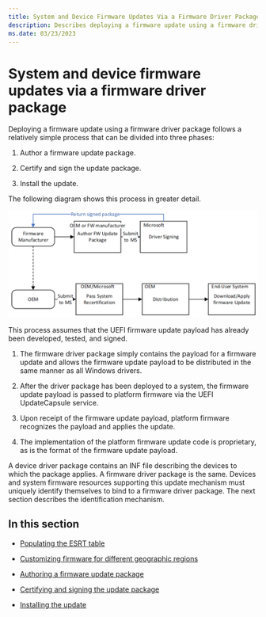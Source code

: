 ```yaml
---
title: System and Device Firmware Updates Via a Firmware Driver Package
description: Describes deploying a firmware update using a firmware driver package.
ms.date: 03/23/2023
---
```


# System and device firmware updates via a firmware driver package

Deploying a firmware update using a firmware driver package follows a relatively simple process that can be divided into three phases:

1. Author a firmware update package.

1. Certify and sign the update package.

1. Install the update.

The following diagram shows this process in greater detail.

![system and device firmware update process.](images/systemanddevicefirmwareupdateprocess.png)

This process assumes that the UEFI firmware update payload has already been developed, tested, and signed.

1. The firmware driver package simply contains the payload for a firmware update and allows the firmware update payload to be distributed in the same manner as all Windows drivers.

1. After the driver package has been deployed to a system, the firmware update payload is passed to platform firmware via the UEFI UpdateCapsule service.

1. Upon receipt of the firmware update payload, platform firmware recognizes the payload and applies the update.

1. The implementation of the platform firmware update code is proprietary, as is the format of the firmware update payload.

A device driver package contains an INF file describing the devices to which the package applies. A firmware driver package is the same. Devices and system firmware resources supporting this update mechanism must uniquely identify themselves to bind to a firmware driver package. The next section describes the identification mechanism.

## In this section

- [Populating the ESRT table](populating-the-esrt-table.md)

- [Customizing firmware for different geographic regions](customizing-firmware-for-different-geographic-regions.md)

- [Authoring a firmware update package](authoring-a-firmware-update-package.md)

- [Certifying and signing the update package](certifying-and-signing-the-update-package.md)

- [Installing the update](installing-the-update.md)
